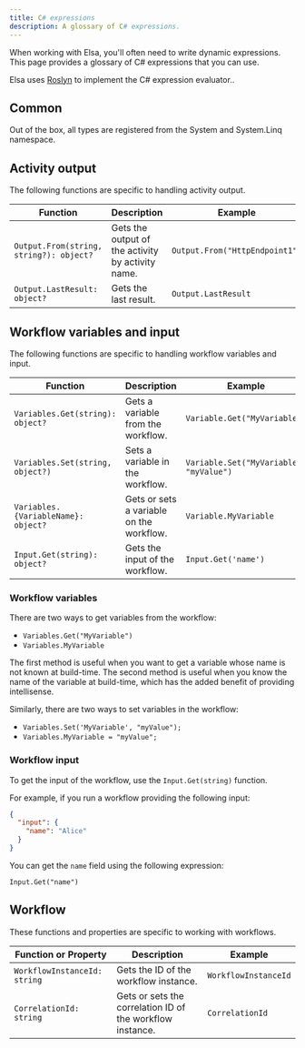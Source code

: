 ```yaml
---
title: C# expressions
description: A glossary of C# expressions.
---
```


When working with Elsa, you'll often need to write dynamic expressions. This page provides a glossary of C# expressions that you can use.

Elsa uses [Roslyn](https://github.com/dotnet/roslyn) to implement the C# expression evaluator..

## Common

Out of the box, all types are registered from the System and System.Linq namespace. 

## Activity output

The following functions are specific to handling activity output.

| Function                                | Description                                       | Example                          |
|-----------------------------------------|---------------------------------------------------|----------------------------------|
| `Output.From(string, string?): object?` | Gets the output of the activity by activity name. | `Output.From("HttpEndpoint1")`   |
| `Output.LastResult: object?`            | Gets the last result.                             | `Output.LastResult`              |

## Workflow variables and input

The following functions are specific to handling workflow variables and input.

| Function                            | Description                                | Example                                 |
|-------------------------------------|--------------------------------------------|-----------------------------------------|
| `Variables.Get(string): object?`    | Gets a variable from the workflow.         | `Variable.Get("MyVariable")`            |
| `Variables.Set(string, object?)`    | Sets a variable in the workflow.           | `Variable.Set("MyVariable", "myValue")` |
| `Variables.{VariableName}: object?` | Gets or sets a variable on the workflow.   | `Variable.MyVariable`                   |
| `Input.Get(string): object?`        | Gets the input of the workflow.            | `Input.Get('name')`                     |

### Workflow variables

There are two ways to get variables from the workflow:

- `Variables.Get("MyVariable")`
- `Variables.MyVariable`

The first method is useful when you want to get a variable whose name is not known at build-time.
The second method is useful when you know the name of the variable at build-time, which has the added benefit of providing intellisense.

Similarly, there are two ways to set variables in the workflow:

- `Variables.Set('MyVariable', "myValue");`
- `Variables.MyVariable = "myValue";`

### Workflow input

To get the input of the workflow, use the `Input.Get(string)` function.

For example, if you run a workflow providing the following input:

```json
{
  "input": {
    "name": "Alice"
  }
}
```

You can get the `name` field using the following expression:

```clike
Input.Get("name")
```

## Workflow

These functions and properties are specific to working with workflows. 

| Function or Property         | Description                                                     | Example                                             |
|------------------------------|-----------------------------------------------------------------|-----------------------------------------------------|
| `WorkflowInstanceId: string` | Gets the ID of the workflow instance.                           | `WorkflowInstanceId`                                |
| `CorrelationId: string`      | Gets or sets the correlation ID of the workflow instance.       | `CorrelationId`                                     |
